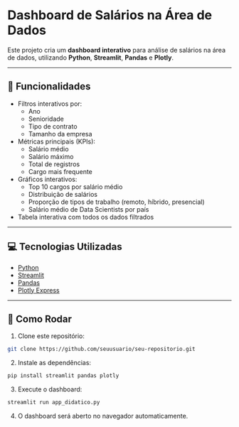 # Dashboard de Salários na Área de Dados

Este projeto cria um **dashboard interativo** para análise de salários na área de dados, utilizando **Python**, **Streamlit**, **Pandas** e **Plotly**.

---

## 📝 Funcionalidades

- Filtros interativos por:
  - Ano
  - Senioridade
  - Tipo de contrato
  - Tamanho da empresa
- Métricas principais (KPIs):
  - Salário médio
  - Salário máximo
  - Total de registros
  - Cargo mais frequente
- Gráficos interativos:
  - Top 10 cargos por salário médio
  - Distribuição de salários
  - Proporção de tipos de trabalho (remoto, híbrido, presencial)
  - Salário médio de Data Scientists por país
- Tabela interativa com todos os dados filtrados

---

## 💻 Tecnologias Utilizadas

- [Python](https://www.python.org/)
- [Streamlit](https://streamlit.io/)
- [Pandas](https://pandas.pydata.org/)
- [Plotly Express](https://plotly.com/python/plotly-express/)

---

## 🚀 Como Rodar

1. Clone este repositório:
```bash
git clone https://github.com/seuusuario/seu-repositorio.git

```
2.	Instale as dependências:
```bash
pip install streamlit pandas plotly

```
3.	Execute o dashboard:
```bash
streamlit run app_didatico.py

```
4. O dashboard será aberto no navegador automaticamente.
